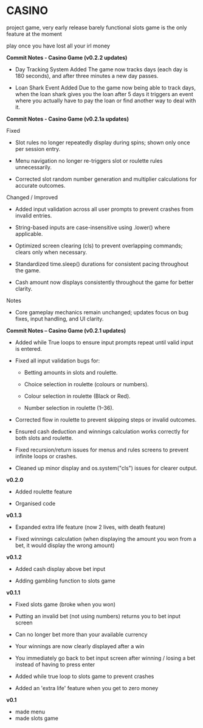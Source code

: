 # CASINO

project game, very early release barely functional slots game is the only feature at the moment

play once you have lost all your irl money

**Commit Notes - Casino Game (v0.2.2 updates)**

- Day Tracking System Added
The game now tracks days (each day is 180 seconds), and after three minutes a new day passes.

- Loan Shark Event Added
Due to the game now being able to track days, when the loan shark gives you the loan after 5 days it triggers an event where you actually have to pay the loan or find another way to deal with it.

**Commit Notes - Casino Game (v0.2.1a updates)**

Fixed

- Slot rules no longer repeatedly display during spins; shown only once per session entry.

- Menu navigation no longer re-triggers slot or roulette rules unnecessarily.

- Corrected slot random number generation and multiplier calculations for accurate outcomes.

Changed / Improved

- Added input validation across all user prompts to prevent crashes from invalid entries.

- String-based inputs are case-insensitive using .lower() where applicable.

- Optimized screen clearing (cls) to prevent overlapping commands; clears only when necessary.

- Standardized time.sleep() durations for consistent pacing throughout the game.

- Cash amount now displays consistently throughout the game for better clarity.

Notes

- Core gameplay mechanics remain unchanged; updates focus on bug fixes, input handling, and UI clarity.

**Commit Notes – Casino Game (v0.2.1 updates)**

- Added while True loops to ensure input prompts repeat until valid input is entered.

- Fixed all input validation bugs for:

    - Betting amounts in slots and roulette.

    - Choice selection in roulette (colours or numbers).

    - Colour selection in roulette (Black or Red).

    - Number selection in roulette (1–36).

- Corrected flow in roulette to prevent skipping steps or invalid outcomes.

- Ensured cash deduction and winnings calculation works correctly for both slots and roulette.

- Fixed recursion/return issues for menus and rules screens to prevent infinite loops or crashes.

- Cleaned up minor display and os.system("cls") issues for clearer output.

**v0.2.0**

- Added roulette feature

- Organised code

**v0.1.3**

- Expanded extra life feature (now 2 lives, with death feature)

- Fixed winnings calculation (when displaying the amount you won from a bet, it would display the wrong amount)

**v0.1.2**

- Added cash display above bet input

- Adding gambling function to slots game

**v0.1.1**

- Fixed slots game (broke when you won)

- Putting an invalid bet (not using numbers) returns you to bet input screen

- Can no longer bet more than your available currency

- Your winnings are now clearly displayed after a win

- You immediately go back to bet input screen after winning / losing a bet instead of having to press enter

- Added while true loop to slots game to prevent crashes

- Added an 'extra life' feature when you get to zero money

**v0.1**

- made menu
- made slots game
